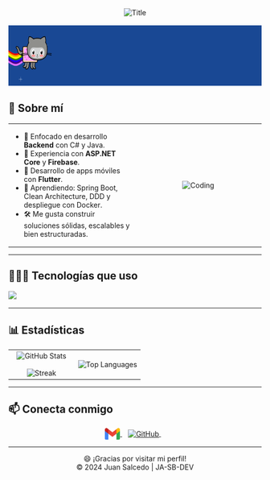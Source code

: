 <div align="center">
  <img src="https://readme-typing-svg.herokuapp.com?font=Architects+Daughter&color=%2338C2FF&size=50&center=true&vCenter=true&height=60&width=600&lines=Hola!+Soy+JA-SB-DEV;Bienvenido+a+mi+perfil+de+GitHub!" alt="Title" />
</div>

<br>

<div align="center">
  <img src="https://raw.githubusercontent.com/ashu-guo/ashu-guo/master/assets/fly.webp" height="120px" alt="Flying animation" />
</div>

## 👋 Sobre mí

<table align="center">
<tr border="none">
<td width="50%" align="left">

- 🎯 Enfocado en desarrollo **Backend** con C# y Java.
- 🧩 Experiencia con **ASP.NET Core** y **Firebase**.
- 📱 Desarrollo de apps móviles con **Flutter**.
- 🌱 Aprendiendo: Spring Boot, Clean Architecture, DDD y despliegue con Docker.
- 🛠 Me gusta construir soluciones sólidas, escalables y bien estructuradas.

</td>
<td width="50%" align="center">
  <img align="center" alt="Coding" width="450" src="https://repository-images.githubusercontent.com/588181932/e36ec678-7984-4cdd-8e4c-a3932772ff8e">
</td>
</tr>
</table>

---

## 👨🏻‍💻 Tecnologías que uso

<p align="left">
  <a href="https://skillicons.dev">
    <img src="https://skillicons.dev/icons?i=cs,java,dotnet,spring,flutter,dart,firebase,git,github,androidstudio,vscode,mysql,linux&perline=10" />
  </a>
</p>

---

## 📊 Estadísticas

<table align="center">
<tr border="none">
<td width="50%" align="center">

  <img align="center" src="https://github-readme-stats.vercel.app/api?username=JA-SB-DEV&theme=chartreuse-dark&show_icons=true&count_private=true" alt="GitHub Stats" />
  <br><br>
  <img src="https://github-readme-streak-stats.herokuapp.com/?user=JA-SB-DEV&theme=chartreuse-dark&hide_border=false" alt="Streak" /> 

</td>
<td width="50%" align="center">

  <img align="center" src="https://github-readme-stats.anuraghazra1.vercel.app/api/top-langs/?username=JA-SB-DEV&theme=chartreuse-dark&hide_border=false&no-bg=true&no-frame=true&langs_count=10" alt="Top Languages"/>

</td>
</tr>
</table>

---

## 📫 Conecta conmigo

<p align="center">
  <a href="mailto:juanandressalcedo909@gmail.com" >
    <img align="center" alt="Email" width="30px" src="https://raw.githubusercontent.com/ashu-guo/ashu-guo/master/assets/gmail.svg" />
  </a> &nbsp;&nbsp;

  <a href="https://github.com/JA-SB-DEV" target="_blank">
    <img align="center" alt="GitHub" width="30px" src="https://upload.wikimedia.org/wikipedia/commons/9/91/Octicons-mark-github.svg" />
  </a> &nbsp;&nbsp;

  <!-- Puedes agregar más redes si las deseas -->
</p>

---

<div align="center">
  😄 ¡Gracias por visitar mi perfil!  
  <br/>
  &copy; 2024 Juan Salcedo | JA-SB-DEV
</div>
